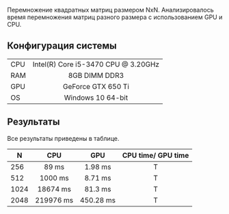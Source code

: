 Перемножение квадратных матриц размером NxN. 
Анализировалось время перемножения матриц разного размера с использованием GPU и CPU.

## Конфигурация системы
|     |       |  
| ------------- |:-------------:|
| CPU    | Intel(R) Core i5-3470 CPU @ 3.20GHz |
| RAM     | 8GB DIMM DDR3 |
| GPU | GeForce GTX 650 Ti |
| OS | Windows 10 64-bit |

## Результаты
Все результаты приведены в таблице.

|  N |     CPU  | GPU|CPU time/ GPU time|
| ------------- |:-------------:|:-------------:|:-------------:|
|256|  89 ms|1.98 ms|Т| 47.97
|512|  1000 ms| 8.71 ms|Т| 112.743
|1024| 18674 ms|81.3 ms|Т| 229. 692
|2048| 219976 ms|450.28 ms|Т| 488.83
